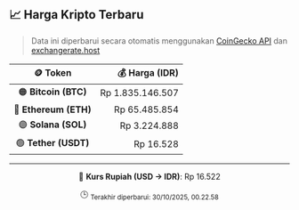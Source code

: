 

<!-- HARGA_KRIPTO -->
## 📈 Harga Kripto Terbaru

> Data ini diperbarui secara otomatis menggunakan [CoinGecko API](https://www.coingecko.com/) dan [exchangerate.host](https://exchangerate.host/)

<div align="center">

| 🪙 Token | 💰 Harga (IDR) |
|:------:|---------------:|
| 🟠 **Bitcoin (BTC)**   | Rp 1.835.146.507 |
| 🔵 **Ethereum (ETH)**  | Rp 65.485.854 |
| 🟣 **Solana (SOL)**    | Rp 3.224.888 |
| 🟢 **Tether (USDT)**   | Rp 16.528 |

---

💱 **Kurs Rupiah (USD → IDR)**: Rp 16.522

🕒 <sub>Terakhir diperbarui: 30/10/2025, 00.22.58</sub>

</div>
<!-- /HARGA_KRIPTO -->